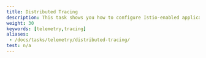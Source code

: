 ```yaml
---
title: Distributed Tracing
description: This task shows you how to configure Istio-enabled applications to collect trace spans.
weight: 30
keywords: [telemetry,tracing]
aliases:
 - /docs/tasks/telemetry/distributed-tracing/
test: n/a
---
```

